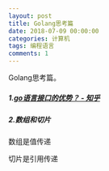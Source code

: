 ```yaml
---
layout: post
title: Golang思考篇
date: 2018-07-09 00:00:00
categories: 计算机
tags: 编程语言
comments: 1
---
```




Golang思考篇。



##### 1.[go语言接口的优势？ - 知乎](https://www.zhihu.com/question/66160548)



##### 2.数组和切片

数组是值传递

切片是引用传递